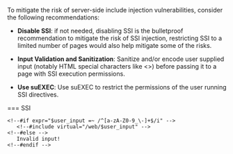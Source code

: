 To mitigate the risk of server-side include injection vulnerabilities, consider the following recommendations:

- __Disable SSI__: if not needed, disabling SSI is the bulletproof recommendation to mitigate the risk of SSI injection, restricting SSI to a limited number of pages would also help mitigate some of the risks.

- __Input Validation and Sanitization__: Sanitize and/or encode user supplied input (notably HTML special characters like <>) before passing it to a page with SSI execution permissions.

- __Use suEXEC__: Use suEXEC to restrict the permissions of the user running SSI directives.


=== SSI
  ```ssi
  <!--#if expr="$user_input =~ /^[a-zA-Z0-9_\-]+$/i" -->
     <!--#include virtual="/web/$user_input" -->
  <!--#else -->
     Invalid input!
  <!--#endif -->
  ```